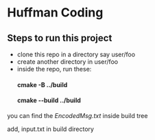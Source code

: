 <h1>Huffman Coding</h1>
<h2>Steps to run this project</h2>
<ul>
  <li>clone this repo in a directory say user/foo</li>
  <li>create another directory in user/foo</li>
  <li>inside the repo, run these:
    <h4>cmake -B ../build</h4>
    <h4>cmake --build ../build</h4>
  </li>
</ul>
<p>you can find the <em>EncodedMsg.txt</em> inside build tree</p>
<p>add, input.txt in build directory</p>
